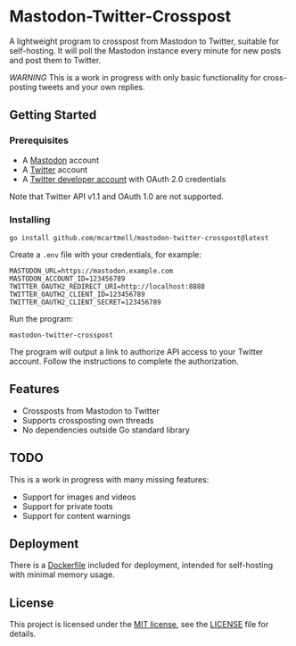 # Mastodon-Twitter-Crosspost

A lightweight program to crosspost from Mastodon to Twitter, suitable for self-hosting. It will poll the Mastodon instance every minute for new posts and post them to Twitter.

*WARNING* This is a work in progress with only basic functionality for cross-posting tweets and your own replies.

## Getting Started

### Prerequisites

- A [Mastodon](https://mastodon.social/) account
- A [Twitter](https://twitter.com/) account
- A [Twitter developer account](https://developer.twitter.com/) with OAuth 2.0 credentials

Note that Twitter API v1.1 and OAuth 1.0 are not supported.

### Installing

```
go install github.com/mcartmell/mastodon-twitter-crosspost@latest
```

Create a `.env` file with your credentials, for example:

```
MASTODON_URL=https://mastodon.example.com
MASTODON_ACCOUNT_ID=123456789
TWITTER_OAUTH2_REDIRECT_URI=http://localhost:8888
TWITTER_OAUTH2_CLIENT_ID=123456789
TWITTER_OAUTH2_CLIENT_SECRET=123456789
```

Run the program:

    mastodon-twitter-crosspost

The program will output a link to authorize API access to your Twitter account. Follow the instructions to complete the authorization.

## Features

- Crossposts from Mastodon to Twitter
- Supports crossposting own threads
- No dependencies outside Go standard library

## TODO

This is a work in progress with many missing features:

- Support for images and videos
- Support for private toots
- Support for content warnings

## Deployment

There is a [Dockerfile](Dockerfile) included for deployment, intended for self-hosting with minimal memory usage.

## License

This project is licensed under the [MIT license](LICENSE), see the [LICENSE](LICENSE) file for details.